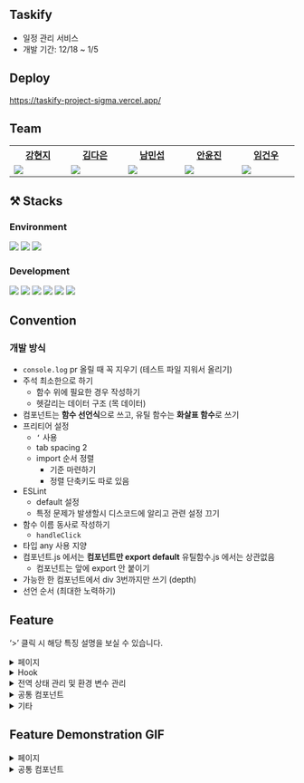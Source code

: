## Taskify
- 일정 관리 서비스
- 개발 기간: 12/18 ~ 1/5

## Deploy
https://taskify-project-sigma.vercel.app/

## Team
<table width="600px">
    <th style="text-align:center">
      <a href = "https://github.com/kanglocal"> 강현지 </a> 
    </th>
    <th style="text-align:center">
      <a href ="https://github.com/kde98892">김다은</a>
    </th>
    <th style="text-align:center">
      <a href = "https://github.com/namminimi">남민섭</a>
    </th>
  <th style="text-align:center">
      <a href = "https://github.com/thisisthewa2">안윤진</a>
    </th>
   <th style="text-align:center">
      <a href = "https://github.com/gw-lim">임건우</a>
    <tr>
        <td width="200px">
            <img src = "https://github.com/Peachy-Peachy/Taskify/assets/119280160/a9f0a518-80d5-4cbe-a1f9-4aa79b45fbf6"/>
        </td>
        <td width="200px">
            <img src = "https://github.com/Peachy-Peachy/Taskify/assets/119280160/83f09667-a69e-416f-8787-766892623d9c"/>
        </td>
        <td width="200px">
           <img src = "https://github.com/Peachy-Peachy/Taskify/assets/119280160/e879d42d-c9bf-40b7-96fb-102fd92fd974"/>
        </td>
        <td width="200px">
           <img src = "https://github.com/Peachy-Peachy/Taskify/assets/119280160/d5b431c4-3eb4-459d-9849-3762d22975b9"/>
        </td>
        <td width="200px">
           <img src = "https://github.com/Peachy-Peachy/Taskify/assets/119280160/4c45aa85-4f44-47ba-9292-6b62868aadac"/>
        </td>
    </tr>
    
</table>

## ⚒️ Stacks

### Environment
<p>
<img src="https://img.shields.io/badge/Git-F05032?style=for-the-badge&logo=NextJS&logoColor=white">
<img src="https://img.shields.io/badge/Github-181717?style=for-the-badge&logo=Github&logoColor=white">
<img src="https://img.shields.io/badge/VSCode-007ACC?style=for-the-badge&logo=VisualStudioCode&logoColor=white">
</p>

### Development
<p>
    <img src="https://img.shields.io/badge/Next.js-000000?style=for-the-badge&logo=Next.js&logoColor=white">
    <img src="https://img.shields.io/badge/TS-3178C6?style=for-the-badge&logo=TypeScript&logoColor=white">
  <img src="https://img.shields.io/badge/React-61DAFB?style=for-the-badge&logo=React&logoColor=white">
  <img src="https://img.shields.io/badge/tailwind-06B6D4?style=for-the-badge&logo=Tailwindcss&logoColor=white">
    <img src="https://img.shields.io/badge/React Query-FF4154?style=for-the-badge&logo=ReactQuery&logoColor=white">
      <img src="https://img.shields.io/badge/React Hook Form-EC5990?style=for-the-badge&logo=ReactHookForm&logoColor=white">
</p>

## Convention
### 개발 방식
- `console.log` pr 올릴 때 꼭 지우기 (테스트 파일 지워서 올리기)
- 주석 최소한으로 하기
    - 함수 위에 필요한 경우 작성하기
    - 헷갈리는 데이터 구조 (목 데이터)
- 컴포넌트는 **함수 선언식**으로 쓰고, 유틸 함수는 **화살표 함수**로 쓰기
- 프리티어 설정
    - `‘` 사용
    - tab spacing 2
    - import 순서 정렬
        - 기준 마련하기
        - 정렬 단축키도 따로 있음
- ESLint
    - default 설정
    - 특정 문제가 발생할시 디스코드에 알리고 관련 설정 끄기
- 함수 이름 동사로 작성하기
    - `handleClick`
- 타입 any 사용 지양
- 컴포넌트.js 에서는 **컴포넌트만 export default**
유틸함수.js 에서는 상관없음
    - 컴포넌트는 앞에 export 안 붙이기
- 가능한 한 컴포넌트에서 div 3번까지만 쓰기 (depth)
- 선언 순서 (최대한 노력하기)

## **Feature**

‘>’ 클릭 시 해당 특징 설명을 보실 수 있습니다.
<details>
<summary>페이지</summary>
<ul>
<details>
<summary>회원가입</summary>
<ul>
<li> react-hook-form을 사용 </li>
<li> useForm의 controller를 사용하여 각 input의 역할을 구분 </li>
<li> 유효성 검사를 통해 에러메세지 전달 </li>
<li> 모든 유효성 검사를 통과하면 회원가입 버튼이 활성화 </li>
    </ul>
</details>

<details>
<summary>로그인</summary>
<ul>
<li> react-hook-form을 사용 </li>
<li> useForm의 controller를 사용하여 각 input의 역할을 구분 </li>
<li> 유효성 검사를 통해 에러메세지 전달 </li>
<li> 모든 유효성 검사를 통과하면 로그인 버튼이 활성화 </li>
    </ul>
</details>

<details>
<summary>나의 대시보드</summary>
<ul>
<details>
<summary>참여중인 대시보드</summary>

<ul><li>페이지네이션 기반 UI 구축. 클릭 시 각 대시보드로 이동</li></ul> 
</details>

<details>
<summary>새로운 대시보드 생성</summary>

<ul><li>모달 통해 폼 제출 시 post 요청</li></ul>
</details>

<details>
<summary>초대받은 대시보드</summary>
<details>
<summary>초대 거절 / 수락</summary>
    <ul><li>초대 거절 / 수락 시 초대목록에서 삭제, 사이드메뉴와 참여중인 대시보드에 반영</li></ul> 
</details>
<details>
    <summary>초대 목록 검색</summary>
    <ul><li>커스텀 훅 **useSearchInvitedDashboards** 을 사용해 get 요청을 통해 필터링된 초대목록만 보이게 함</li></ul>
</details>
</ul>
</details>
<details>
    <summary>대시보드</summary>
    <ul>
        <details>
            <summary>DnD</summary>
            <ul>
            <li>react-beautiful-dnd 라이브러리 활용</li>
            <li> 칼럼 간, 카드 간, 서로 다른 칼럼의 카드 간의 이동 가능 </li>
            <li> 핸들, 드래그, 드롭이 가능한 영역을 각각 지정하고, 드래그 전 후에 이벤트 함수를 통해 작동 </li>
            </ul>
        </details>
        <details>
            <summary>더보기 버튼</summary>
            <ul>
            <li> 세로스크롤 기반의 Mobile, Tablet 사이즈에서 `더보기` 버튼을 통해 카드리스트 확장 </li>
            </ul>
        </details>
           <details>
            <summary>무한 스크롤</summary>
            <ul>
            <li> 가로 스크롤 기반의 PC 사이즈에서 무한스크롤을 통해 카드리스트 확장 </li>
            </ul>
        </details>
        <details>
            <summary>컬럼 관리</summary>
            <ul>
            <li>  </li>
            </ul>
        </details>
         <details>
            <summary>할 일 생성, 수정</summary>
            <ul>
            <li>  
     jotai 전역 상태관리 사용
</li>
            </ul>
        </details>
    </ul>
</details>
</details>
</details>
<details>
<summary>Hook</summary>
<ul>
  <details>
<summary>api 연결</summary>
      
### useRequest

- 프로젝트 내부에서 보내는 모든 api 요청을 useRequest이라는 커스텀 훅으로 통일시켜 관심사의 분리 적용
- 파라미터로 받은 주소로 데이터 요청을 보내어 받은 데이터 또는 오류를 리턴
- 요청이 진행되고 있음을 알 수 있는 isLoading 변수를 같이 리턴해주어 스켈레톤 UI 등에 사용할 수 있도록 구현

### axios interceptor

- axios interceptor을 활용하여 매번 요청을 보낼 때 access token을 넣어주지 않아도 access token을 갖고 있다면 자동으로 요청에 추가되도록 구현
</details>

<details>
<summary>무한스크롤</summary>

### useInfiniteScroll

- `Intersection Observer API` 사용
- 서비스 내 다수의 페이지에서 무한스크롤 기능을 활용하고 있어 커스텀 훅을 통해 observe와 unobserve 상태를 관리하도록 함
- 무한스크롤 작동 시 실행 될 함수를 보내 `containerRef` 를 리턴받기 때문에, 무한스크롤이 작동될 곳에 위치시켜 작동

</details>
</details>
</ul>
    </ul>
    </details>
<details>    
<summary>전역 상태 관리 및 환경 변수 관리</summary>
<ul>
<details>
<summary>전역 상태관리 (Jotai)</summary>

Jotai를 사용해 로그인 정보와 다크모드 상태 저장

</details>

<details>
<summary>환경변수 관리 (.env)</summary>

.env: API url (.gitgnore 미포함)
</ul>
</details>

</details>
</details>
<details>
<summary>공통 컴포넌트</summary>
<ul>
<details>
<summary>헤더</summary>

<ul><li> 각 페이지 및 접근 권한에 따라 보이는 헤더가 다르도록 구현</li></ul>

</details>

<details>
<summary>모달</summary>

<ul><li> 컴파운드 패턴을 적용해 모달과 관련된 데이터를 context로 관리하며, 기능의 관심사를 분리 </li></ul>

</details>
<details>
<summary>사이드메뉴</summary>

사이드 메뉴에서는 무한 스크롤 및 스켈레톤 UI를 적용했습니다.
</ul>
<details>
<summary>무한 스크롤</summary>
<ul>
<li> useInfiniteScroll 훅 사용 </li>
<li> react query 라이브러리에서 제공하는 useInfiniteQuery를 통해 데이터 fetch </li>
</ul>
</details>

<details>
<summary>스켈레톤 UI</summary>
<ul>
<li> 다음 대시보드가 로딩될 동안 보여줄 스켈레톤 UI 구현</li>
<li> 로딩 시간이 짧을 시 스켈레톤 UI가 짧게 나타났다가 사라지는 현상을 방지하기 위해 로딩 시간이 300ms 이상일 때만 스켈레톤 UI가 나타나도록 함</li>
</ul>
</details>

</details>

</details>
<details>
<summary>기타</summary>
<ul>
<details>
<summary>디자인 시스템</summary>

프로젝트에서 tailwind를 더욱 효과적으로 사용할 수 있도록 프로젝트를 시작하기 전에 디자인 시스템을 미리 구축하였습니다.

<details>
<summary><h3>폰트</h3></summary>

프로젝트 내부에서 사용되는 폰트 크기를 총 6가지, 폰트 굵기를 총 3가지로 한정지어 디자인 시스템을 다음과 같이 구성하였습니다. 이를 통해 폰트 스타일을 작성할 때 `heading1-normal`과 같은 방식으로 스타일을 줄 수 있도록 하였습니다.

- heading1 (24px)
- heading2 (20px)
- subheading (18px)
- body1 (16px)
- body2 (14px)
- caption (12px)

- light (400)
- normal (500)
- bold (700)

</details>

<details>
<summary><h3>컬러 팔레트</h3></summary>

프로젝트에서 사용되는 모든 컬러들을 미리 `global.css`에 선언해두어 tailwind의 default color들을 덮어씌워 사용했습니다. 이때 html에 `data-theme` attribute가 dark일 때 각 컬러 변수에 저장되어 있는 컬러 값을 변경 시켜 추가적인 코드 없이 다크 모드를 구현할 수 있도록 했습니다.
</details>

<details>
<summary><h3>컴포넌트</h3></summary>

프로젝트에서 주로 사용되는 컴포넌트들의 스타일을 tailwind의 컴포넌트 레이어 클래스로 선언해두어 사용하였습니다. 이를 통해 중복되는 스타일 코드를 방지하고, 프로젝트에서 스타일이 통일성이 있도록 했습니다.

- input
- text-area
- button
- box
- card
- modal

</details>

</details>

<details>
<summary>레이아웃</summary>
_app.tsx에서 공통 레이아웃을 주어 레이아웃 적용
</ul>
</details>

</details>

## Feature Demonstration GIF
<details>
    <summary>페이지</summary>
     <ul>
  <details>
  <summary>랜딩페이지</summary>
  
  ![랜딩페이지](https://github.com/Peachy-Peachy/Taskify/assets/119280160/0bcb5070-b67b-40f8-aa3a-94e625088a66)
  
  </details>
  <details>
  <summary>회원가입</summary>
      
![회원가입](https://github.com/Peachy-Peachy/Taskify/assets/119280160/635cb542-9272-45e2-bbab-5787d6e1bf84)
  </details>
  <details>
  <summary>로그인</summary>
      
  ![로그인](https://github.com/Peachy-Peachy/Taskify/assets/119280160/92ec67f0-8380-4293-bc70-e9d4c577e94c)

  </details>
   <details>
  <summary>나의 대시보드 </summary>
       <ul>
  <details>
  <summary>참여중인 대시보드 </summary>
      
  ![참여중인대시보드](https://github.com/Peachy-Peachy/Taskify/assets/119280160/09d19da6-77bb-4610-9917-27f96b464b15)
  </details>
  <details>
  <summary> 새로운 대시보드 생성 </summary>
      
  ![새로운대시보드](https://github.com/Peachy-Peachy/Taskify/assets/119280160/916b69d2-161b-4031-98a1-97b64f52732b)

  </details>
   <details>
  <summary>초대받은 대시보드 </summary>
       <ul>
<details>
  <summary>초대 목록 무한스크롤 </summary>
    
![초대목록 무한스크롤](https://github.com/Peachy-Peachy/Taskify/assets/119280160/0c772086-7f7c-40d8-a3e1-3c3da93262fa)

  </details>
  <details>
  <summary>초대 거절, 수락 </summary>
      
![초대수락거절](https://github.com/Peachy-Peachy/Taskify/assets/119280160/753c29a4-c78d-4a63-a296-5b3911484977)

  </details>
  <details>
  <summary>초대 목록 검색</summary>
      
![초대목록검색2](https://github.com/Peachy-Peachy/Taskify/assets/119280160/b403fa85-229a-4c3c-b256-215160619956)

  </details>
  </ul>
  </ul>
  </details>
   <details>
      <summary>대시보드</summary>
        <ul>
            <details>
              <summary>DnD</summary>
                
![디앤디](https://github.com/Peachy-Peachy/Taskify/assets/119280160/607c1b9a-305f-495c-8cb3-db0ffa7e428d)
            </details>
          <details>
              <summary>더보기 버튼</summary>
              ![더보기버튼](https://github.com/Peachy-Peachy/Taskify/assets/119280160/8e16dad1-dce8-4b5f-8f83-98acab3c7019) </details>
          <details>
              <summary>무한 스크롤</summary>
              ![대시보드무한스크롤](https://github.com/Peachy-Peachy/Taskify/assets/119280160/8821116a-73d4-4d67-b84b-189e8bc96a9e)
                </details>
            <details>
              <summary>컬럼관리</summary>
![컬럼관리](https://github.com/Peachy-Peachy/Taskify/assets/119280160/5679791c-467e-4984-bcd3-edeefb67d5c4)

 </details>
                        <details>
              <summary>할 일 생성, 수정</summary>
    
![할일생성](https://github.com/Peachy-Peachy/Taskify/assets/119280160/b6c35d75-252c-47f2-998d-4437424b870b)
    
![할일수정](https://github.com/Peachy-Peachy/Taskify/assets/119280160/eac26b34-3d39-4353-8664-216ca408cb18)
            </details>
        </ul>
  </details>
  <details>
      <summary>마이 페이지</summary>
      <ul>
           <details>
              <summary>프로필 수정 및 비밀번호 변경</summary>
               
![프로필변경2](https://github.com/Peachy-Peachy/Taskify/assets/119280160/f7412c42-6dbd-4a1b-99e4-88c00050225d)

![비밀번호변경](https://github.com/Peachy-Peachy/Taskify/assets/119280160/768878f6-e59b-4cd9-b89f-9e3d6bd1db89)

</details>
      </ul>
  </details>
  </details>
  </ul>
</details>
  <details>
      <summary>공통 컴포넌트</summary>
      <ul>
           <details>
              <summary>헤더</summary>
               
![헤더](https://github.com/Peachy-Peachy/Taskify/assets/119280160/a2bb95f9-7a8c-4d4b-9edb-63e31a50cb12)
           </details>
          <details>
              <summary>모달</summary>
              <ul>
                  <li>
                  <bold>대시보드 생성하기</bold>
                  
![대시보드생성하기](https://github.com/Peachy-Peachy/Taskify/assets/119280160/336ad772-2423-4b9c-8b16-3f5e3b5ad0d5)</li>
                <li>
                <bold>칼럼 생성</bold>
                
![칼럼생성](https://github.com/Peachy-Peachy/Taskify/assets/119280160/1804ccc8-b915-424a-a9be-bd177b208b4d)</li>
 
<li>
    <bold>칼럼 생성 초과</bold>
    
![칼럼생성초과](https://github.com/Peachy-Peachy/Taskify/assets/119280160/5c9af165-866d-4cf8-a7ba-d2de03b303c1)
</li>
 
<li>
    <bold>칼럼 수정</bold>
    
    
![칼럼수정](https://github.com/Peachy-Peachy/Taskify/assets/119280160/a0165998-7cff-47bd-8bf0-f633ae95eac4)
 </li>
 <li>
     
<bold>대시보드 초대하기</bold>  
     ![대시보드초대](https://github.com/Peachy-Peachy/Taskify/assets/119280160/d5ae7f13-dab6-4559-9d06-b566234a39c0)
 </li>
 <li>
     <bold>대시보드 초대하기 (없는 이메일)</bold>
     
![대시보드초대에러](https://github.com/Peachy-Peachy/Taskify/assets/119280160/3de007fb-e705-4dcb-ac58-001c37677a93)
 </li>
 </ul>
           </details>
           <details>
              <summary>사이드메뉴</summary>
               
![사이드메뉴3](https://github.com/Peachy-Peachy/Taskify/assets/119280160/15f5c6dd-e524-49b5-8da4-1cd759053277)
   
  </details>



